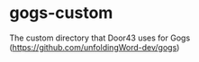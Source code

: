 # gogs-custom
The custom directory that Door43 uses for Gogs (https://github.com/unfoldingWord-dev/gogs)
